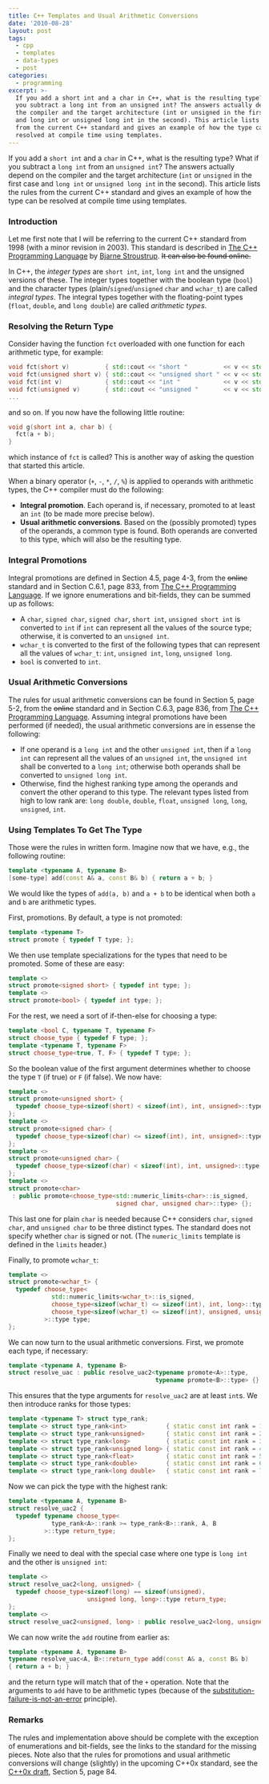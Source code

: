 ```yaml
---
title: C++ Templates and Usual Arithmetic Conversions
date: '2010-08-28'
layout: post
tags:
  - cpp
  - templates
  - data-types
  - post
categories:
  - programming
excerpt: >-
  If you add a short int and a char in C++, what is the resulting type? What if
  you subtract a long int from an unsigned int? The answers actually depend on
  the compiler and the target architecture (int or unsigned in the first case
  and long int or unsigned long int in the second). This article lists the rules
  from the current C++ standard and gives an example of how the type can be
  resolved at compile time using templates.
---
```


If you add a `short int` and a `char` in C++, what is the resulting type? What if you subtract a `long int` from an `unsigned int`? The answers actually depend on the compiler and the target architecture (`int` or `unsigned` in the first case and `long int` or `unsigned long int` in the second). This article lists the rules from the current C++ standard and gives an example of how the type can be resolved at compile time using templates.

<span></span>

### Introduction

Let me first note that I will be referring to the current C++ standard from 1998 (with a minor revision in 2003). This standard is described in <a href="/refs/stroustrup">The C++ Programming Language</a> by [Bjarne Stroustrup](http://www.stroustrup.com). ~~It can also be found online.~~

In C++, the *integer types* are `short int`, `int`, `long int` and the unsigned versions of these. The integer types together with the boolean type (`bool`) and the character types (plain/`signed`/`unsigned` `char` and `wchar_t`) are called *integral types*. The integral types together with the floating-point types (`float`, `double`, and `long double`) are called *arithmetic types*.

### Resolving the Return Type

Consider having the function `fct` overloaded with one function for each arithmetic type, for example:

``` cpp
void fct(short v)          { std::cout << "short "          << v << std::endl; }
void fct(unsigned short v) { std::cout << "unsigned short " << v << std::endl; }
void fct(int v)            { std::cout << "int "            << v << std::endl; }
void fct(unsigned v)       { std::cout << "unsigned "       << v << std::endl; }
...
```

and so on. If you now have the following little routine:

``` cpp
void g(short int a, char b) {
  fct(a + b);
}
```

which instance of `fct` is called? This is another way of asking the question that started this article.

When a binary operator (`+`, `-`, `*`, `/`, `%`) is applied to operands with arithmetic types, the C++ compiler must do the following:

*   **Integral promotion**. Each operand is, if necessary, promoted to at least an `int` (to be made more precise below).
*   **Usual arithmetic conversions**. Based on the (possibly promoted) types of the operands, a common type is found. Both operands are converted to this type, which will also be the resulting type.

### Integral Promotions

Integral promotions are defined in Section 4.5, page 4-3, from the ~~online~~ standard and in Section C.6.1, page 833, from <a href="/refs/stroustrup">The C++ Programming Language</a>. If we ignore enumerations and bit-fields, they can be summed up as follows:

*   A `char`, `signed char`, `signed char`, `short int`, `unsigned short int` is converted to `int` if `int` can represent all the values of the source type; otherwise, it is converted to an `unsigned int`.
*   `wchar_t` is converted to the first of the following types that can represent all the values of `wchar_t`: `int`, `unsigned int`, `long`, `unsigned long`.
*   `bool` is converted to `int`.

### Usual Arithmetic Conversions

The rules for usual arithmetic conversions can be found in Section 5, page 5-2, from the ~~online~~ standard and in Section C.6.3, page 836, from <a href="/refs/stroustrup">The C++ Programming Language</a>. Assuming integral promotions have been performed (if needed), the usual arithmetic conversions are in essense the following:

*   If one operand is a `long int` and the other `unsigned int`, then if a `long int` can represent all the values of an `unsigned int`, the `unsigned int` shall be converted to a `long int`; otherwise both operands shall be converted to `unsigned long int`.
*   Otherwise, find the highest ranking type among the operands and convert the other operand to this type. The relevant types listed from high to low rank are: `long double`, `double`, `float`, `unsigned long`, `long`, `unsigned`, `int`.

### Using Templates To Get The Type

Those were the rules in written form. Imagine now that we have, e.g., the following routine:

``` cpp
template <typename A, typename B>
[some-type] add(const A& a, const B& b) { return a + b; }
```

We would like the types of `add(a, b)` and `a + b` to be identical when both `a` and `b` are arithmetic types.

First, promotions. By default, a type is not promoted:

``` cpp
template <typename T>
struct promote { typedef T type; };
```

We then use template specializations for the types that need to be promoted. Some of these are easy:

``` cpp
template <>
struct promote<signed short> { typedef int type; };
template <>
struct promote<bool> { typedef int type; };
```

For the rest, we need a sort of if-then-else for choosing a type:

``` cpp
template <bool C, typename T, typename F>
struct choose_type { typedef F type; };
template <typename T, typename F>
struct choose_type<true, T, F> { typedef T type; };
```

So the boolean value of the first argument determines whether to choose the type `T` (if true) or `F` (if false). We now have:

``` cpp
template <>
struct promote<unsigned short> {
  typedef choose_type<sizeof(short) < sizeof(int), int, unsigned>::type type;
};
template <>
struct promote<signed char> {
  typedef choose_type<sizeof(char) <= sizeof(int), int, unsigned>::type type;
};
template <>
struct promote<unsigned char> {
  typedef choose_type<sizeof(char) < sizeof(int), int, unsigned>::type type;
};
template <>
struct promote<char>
 : public promote<choose_type<std::numeric_limits<char>::is_signed,
                              signed char, unsigned char>::type> {};
```

This last one for plain `char` is needed because C++ considers `char`, `signed char`, and `unsigned char` to be three distinct types. The standard does not specify whether `char` is signed or not. (The `numeric_limits` template is defined in the `limits` header.)

Finally, to promote `wchar_t`:

``` cpp
template <>
struct promote<wchar_t> {
  typedef choose_type<
            std::numeric_limits<wchar_t>::is_signed,
            choose_type<sizeof(wchar_t) <= sizeof(int), int, long>::type,
            choose_type<sizeof(wchar_t) <= sizeof(int), unsigned, unsigned long>::type
          >::type type;
};
```

We can now turn to the usual arithmetic conversions. First, we promote each type, if necessary:

``` cpp
template <typename A, typename B>
struct resolve_uac : public resolve_uac2<typename promote<A>::type,
                                         typename promote<B>::type> {};
```

This ensures that the type arguments for `resolve_uac2` are at least `int`s. We then introduce ranks for those types:

``` cpp
template <typename T> struct type_rank;
template <> struct type_rank<int>           { static const int rank = 1; };
template <> struct type_rank<unsigned>      { static const int rank = 2; };
template <> struct type_rank<long>          { static const int rank = 3; };
template <> struct type_rank<unsigned long> { static const int rank = 4; };
template <> struct type_rank<float>         { static const int rank = 5; };
template <> struct type_rank<double>        { static const int rank = 6; };
template <> struct type_rank<long double>   { static const int rank = 7; };
```

Now we can pick the type with the highest rank:

``` cpp
template <typename A, typename B>
struct resolve_uac2 {
  typedef typename choose_type<
            type_rank<A>::rank >= type_rank<B>::rank, A, B
          >::type return_type;
};
```

Finally we need to deal with the special case where one type is `long int` and the other is `unsigned int`:

``` cpp
template <>
struct resolve_uac2<long, unsigned> {
  typedef choose_type<sizeof(long) == sizeof(unsigned),
                      unsigned long, long>::type return_type;
};
template <>
struct resolve_uac2<unsigned, long> : public resolve_uac2<long, unsigned> {};
```

We can now write the `add` routine from earlier as:

``` cpp
template <typename A, typename B>
typename resolve_uac<A, B>::return_type add(const A& a, const B& b)
{ return a + b; }
```

and the return type will match that of the `+` operation. Note that the arguments to `add` have to be arithmetic types (because of the [substitution-failure-is-not-an-error](http://en.wikipedia.org/wiki/Substitution_failure_is_not_an_error) principle).

### Remarks

The rules and implementation above should be complete with the exception of enumerations and bit-fields, see the links to the standard for the missing pieces. Note also that the rules for promotions and usual arithmetic conversions will change (slightly) in the upcoming C++0x standard, see the [C++0x draft](http://www.open-std.org/jtc1/sc22/wg21/docs/papers/2010/n3092.pdf), Section 5, page 84.
